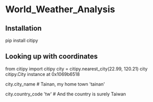 # World_Weather_Analysis

## Installation 
pip install citipy


## Looking up with coordinates

from citipy import citipy
city = citipy.nearest_city(22.99, 120.21)
city
citipy.City instance at 0x1069b6518

city.city_name     # Tainan, my home town
'tainan'

city.country_code
'tw'                  # And the country is surely Taiwan
